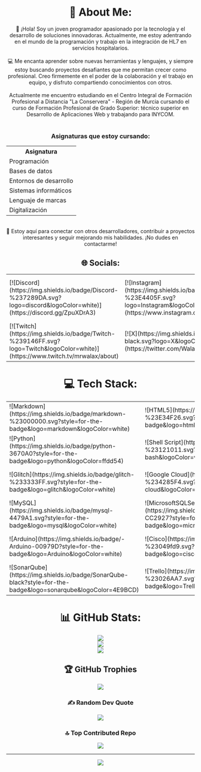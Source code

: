 <div align="center">

# 💫 About Me:
👋 ¡Hola! Soy un joven programador apasionado por la tecnología y el desarrollo de soluciones innovadoras. Actualmente, me estoy adentrando en el mundo de la programación y trabajo en la integración de HL7 en servicios hospitalarios.
<br><br>
💻 Me encanta aprender sobre nuevas herramientas y lenguajes, y siempre estoy buscando proyectos desafiantes que me permitan crecer como profesional. Creo firmemente en el poder de la colaboración y el trabajo en equipo, y disfruto compartiendo conocimientos con otros.
<br><br>
Actualmente me encuentro estudiando en el Centro Integral de Formación Profesional a Distancia "La Conservera" - Región de Murcia cursando el curso de Formación Profesional de Grado Superior: técnico superior en Desarrollo de Aplicaciones Web y trabajando para INYCOM.
<br><br>

### Asignaturas que estoy cursando:
<table align="center">
  <tr>
    <th>Asignatura</th>
  </tr>
  <tr>
    <td>Programación</td>
  </tr>
  <tr>
    <td>Bases de datos</td>
  </tr>
  <tr>
    <td>Entornos de desarrollo</td>
  </tr>
  <tr>
    <td>Sistemas informáticos</td>
  </tr>
  <tr>
    <td>Lenguaje de marcas</td>
  </tr>
  <tr>
    <td>Digitalización</td>
  </tr>
</table>
<br>
🌟 Estoy aquí para conectar con otros desarrolladores, contribuir a proyectos interesantes y seguir mejorando mis habilidades. ¡No dudes en contactarme!

## 🌐 Socials:
<table align="center">
  <tr>
    <td>[![Discord](https://img.shields.io/badge/Discord-%237289DA.svg?logo=discord&logoColor=white)](https://discord.gg/ZpuXDrA3)</td>
    <td>[![Instagram](https://img.shields.io/badge/Instagram-%23E4405F.svg?logo=Instagram&logoColor=white)](https://www.instagram.com/mrwalax/)</td>
    <td>[![LinkedIn](https://img.shields.io/badge/LinkedIn-%230077B5.svg?logo=linkedin&logoColor=white)](https://www.linkedin.com/in/ismael-moreno-lozano-69301519a/)</td>
    <td>[![Reddit](https://img.shields.io/badge/Reddit-%23FF4500.svg?logo=Reddit&logoColor=white)](https://github.com/MrWalax)</td>
    <td>[![TikTok](https://img.shields.io/badge/TikTok-%23000000.svg?logo=TikTok&logoColor=white)](https://www.tiktok.com/@mrwalax)</td>
  </tr>
  <tr>
    <td>[![Twitch](https://img.shields.io/badge/Twitch-%239146FF.svg?logo=Twitch&logoColor=white)](https://www.twitch.tv/mrwalax/about)</td>
    <td>[![X](https://img.shields.io/badge/X-black.svg?logo=X&logoColor=white)](https://twitter.com/WalaxYT)</td>
    <td>[![YouTube](https://img.shields.io/badge/YouTube-%23FF0000.svg?logo=YouTube&logoColor=white)](https://www.youtube.com/@MrWalaxTech)</td>
  </tr>
</table>

# 💻 Tech Stack:
<table align="center">
  <tr>
    <td>![Markdown](https://img.shields.io/badge/markdown-%23000000.svg?style=for-the-badge&logo=markdown&logoColor=white)</td>
    <td>![HTML5](https://img.shields.io/badge/html5-%23E34F26.svg?style=for-the-badge&logo=html5&logoColor=white)</td>
    <td>![Java](https://img.shields.io/badge/java-%23ED8B00.svg?style=for-the-badge&logo=openjdk&logoColor=white)</td>
    <td>![JavaScript](https://img.shields.io/badge/javascript-%23323330.svg?style=for-the-badge&logo=javascript&logoColor=%23F7DF1E)</td>
    <td>![PowerShell](https://img.shields.io/badge/PowerShell-%235391FE.svg?style=for-the-badge&logo=powershell&logoColor=white)</td>
  </tr>
  <tr>
    <td>![Python](https://img.shields.io/badge/python-3670A0?style=for-the-badge&logo=python&logoColor=ffdd54)</td>
    <td>![Shell Script](https://img.shields.io/badge/shell_script-%23121011.svg?style=for-the-badge&logo=gnu-bash&logoColor=white)</td>
    <td>![Windows Terminal](https://img.shields.io/badge/Windows%20Terminal-%234D4D4D.svg?style=for-the-badge&logo=windows-terminal&logoColor=white)</td>
    <td>![AWS](https://img.shields.io/badge/AWS-%23FF9900.svg?style=for-the-badge&logo=amazon-aws&logoColor=white)</td>
    <td>![Azure](https://img.shields.io/badge/azure-%230072C6.svg?style=for-the-badge&logo=microsoftazure&logoColor=white)</td>
  </tr>
  <tr>
    <td>![Glitch](https://img.shields.io/badge/glitch-%233333FF.svg?style=for-the-badge&logo=glitch&logoColor=white)</td>
    <td>![Google Cloud](https://img.shields.io/badge/GoogleCloud-%234285F4.svg?style=for-the-badge&logo=google-cloud&logoColor=white)</td>
    <td>![Oracle](https://img.shields.io/badge/Oracle-F80000?style=for-the-badge&logo=oracle&logoColor=white)</td>
    <td>![Apache](https://img.shields.io/badge/apache-%23D42029.svg?style=for-the-badge&logo=apache&logoColor=white)</td>
    <td>![Apache Tomcat](https://img.shields.io/badge/apache%20tomcat-%23F8DC75.svg?style=for-the-badge&logo=apache-tomcat&logoColor=black)</td>
  </tr>
  <tr>
    <td>![MySQL](https://img.shields.io/badge/mysql-4479A1.svg?style=for-the-badge&logo=mysql&logoColor=white)</td>
    <td>![MicrosoftSQLServer](https://img.shields.io/badge/Microsoft%20SQL%20Server-CC2927?style=for-the-badge&logo=microsoft%20sql%20server&logoColor=white)</td>
    <td>![Postgres](https://img.shields.io/badge/postgres-%23316192.svg?style=for-the-badge&logo=postgresql&logoColor=white)</td>
    <td>![Affinity Photo](https://img.shields.io/badge/affinityphoto-%237E4DD2.svg?style=for-the-badge&logo=affinity-photo&logoColor=white)</td>
    <td>![Airbnb](https://img.shields.io/badge/Airbnb-%23ff5a5f.svg?style=for-the-badge&logo=Airbnb&logoColor=white)</td>
  </tr>
  <tr>
    <td>![Arduino](https://img.shields.io/badge/-Arduino-00979D?style=for-the-badge&logo=Arduino&logoColor=white)</td>
    <td>![Cisco](https://img.shields.io/badge/cisco-%23049fd9.svg?style=for-the-badge&logo=cisco&logoColor=black)</td>
    <td>![Docker](https://img.shields.io/badge/docker-%230db7ed.svg?style=for-the-badge&logo=docker&logoColor=white)</td>
    <td>![Power Bi](https://img.shields.io/badge/power_bi-F2C811?style=for-the-badge&logo=powerbi&logoColor=black)</td>
    <td>![Raspberry Pi](https://img.shields.io/badge/-RaspberryPi-C51A4A?style=for-the-badge&logo=Raspberry-Pi)</td>
  </tr>
  <tr>
    <td>![SonarQube](https://img.shields.io/badge/SonarQube-black?style=for-the-badge&logo=sonarqube&logoColor=4E9BCD)</td>
    <td>![Trello](https://img.shields.io/badge/Trello-%23026AA7.svg?style=for-the-badge&logo=Trello&logoColor=white)</td>
  </tr>
</table>

# 📊 GitHub Stats:
![](https://github-readme-stats.vercel.app/api?username=MrWalax&theme=tokyonight&hide_border=false&include_all_commits=false&count_private=false)<br/>
![](https://github-readme-streak-stats.herokuapp.com/?user=MrWalax&theme=tokyonight&hide_border=false)<br/>
![](https://github-readme-stats.vercel.app/api/top-langs/?username=MrWalax&theme=tokyonight&hide_border=false&include_all_commits=false&count_private=false&layout=compact)

## 🏆 GitHub Trophies
![](https://github-profile-trophy.vercel.app/?username=MrWalax&theme=tokyonight&no-frame=false&no-bg=true&margin-w=4)

### ✍️ Random Dev Quote
![](https://quotes-github-readme.vercel.app/api?type=horizontal&theme=radical)

### 🔝 Top Contributed Repo
![](https://github-contributor-stats.vercel.app/api?username=MrWalax&limit=5&theme=dark&combine_all_yearly_contributions=true)

---
[![](https://visitcount.itsvg.in/api?id=MrWalax&icon=0&color=0)](https://visitcount.itsvg.in)

</div>
